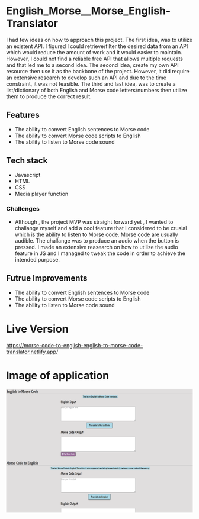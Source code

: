 # English_Morse__Morse_English-Translator
I had few ideas on how to approach this project. The first idea, was to utilize an existent API. I figured I could retrieve/filter the desired data from an API which would reduce the amount of work and it would easier to maintain. However, I could not find a reliable free API that allows multiple requests and that led me to a second idea. The second idea, create my own API resource then use it as the backbone of the project. However, it did require an extensive research to develop such an API and due to the time constraint, it was not feasible. The third and last idea, was to create a list/dictionary of both English and Morse code letters/numbers then utilize them to produce the correct result. 

## Features
- The ability to convert English sentences to Morse code
- The ability to convert Morse code scripts to English
- The ability to listen to Morse code sound

## Tech stack
- Javascript 
- HTML
- CSS
- Media player function

### Challenges
- Although , the project MVP was straight forward yet , I wanted to challange myself and add a cool feature that I considered to be crusial which is the ability to listen to Morse code. Morse code are usually audible. The challange was to produce an audio when the button is pressed. I made an extensive reasearch on how to utilize the audio feature in JS and I managed to tweak the code in order to achieve the intended purpose.

## Futrue Improvements
- The ability to convert English sentences to Morse code
- The ability to convert Morse code scripts to English
- The ability to listen to Morse code sound

# Live Version 
https://morse-code-to-english-english-to-morse-code-translator.netlify.app/

# Image of application
![alt text](https://github.com/jedhabush/English_Morse__Morse_English-Translator/blob/main/Eng-Morse-IMG.png)
